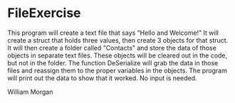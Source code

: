 # FileExercise
 
This program will create a text file that says "Hello and Welcome!" It will create a struct that holds three values, then create 3 objects for that struct. It will then create a folder called "Contacts" and store the data of those objects in separate text files. These objects will be cleared out in the code, but not in the folder. The function DeSerialize will grab the data in those files and reassign them to the proper variables in the objects. The program will print out the data to show that it worked. No input is needed.

William Morgan
